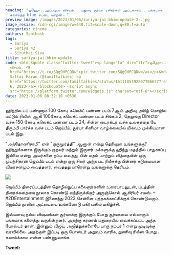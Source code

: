 ```yaml
---
heading: "ஓஹோ..அப்படியா விசயம்.. மதுரை சூர்யா ரசிகர்கள் அட்டகாசம்.. பங்கமாக
  கலாய்த்த blue சட்டை மாறன். "
preview_image: /images/2023/01/06/suriya-jai-bhim-update-2-.jpg
image_resize: /cdn-cgi/image/w=640,fit=scale-down,q=80,f=auto
categories: cinema
authors: Santhosh
tags:
  - Suriya
  - Suriya 42
  - Siruthai Siva
title: suriya-jai-bhim-update
code: <blockquote class="twitter-tweet"><p lang="ta" dir="ltr">ஓஹோ..அப்படியா
  விசயம். <a
  href="https://t.co/SQg9HPCQDw">pic.twitter.com/SQg9HPCQDw</a></p>&mdash; Blue
  Sattai Maran (@tamiltalkies) <a
  href="https://twitter.com/tamiltalkies/status/1611185392807706627?ref_src=twsrc%5Etfw">January
  6, 2023</a></blockquote> <script async
  src="https://platform.twitter.com/widgets.js" charset="utf-8"></script>
date: 2023-01-06 08:32:10 +0530
---
```

ஹிந்தில டப் பண்ணாம  100 கோடி கலெக்ட் பண்ண படம் 7ஆம் அறிவு, தமிழ் மொழில மட்டும் ரிலிஸ் ஆகி 100கோடி கலெக்ட் பண்ண படம் சிங்கம் 2, தெலுங்கு Director வச்சு 150 கோடி கலெக்ட் பண்ண படம் 24, சின்ன டைரக்டர் வச்சு உலகத்தை யே திரும்பி பார்க்க வச்ச படம் ஜெய்பீம். சூர்யா சினிமா வாழ்க்கையில் மிகவும் முக்கியமான படம் இது.

"அந்தோணிசாமி" ஏன் "குருமூர்த்தி" ஆனான் என்று தெரியுமா உங்களுக்கு? ஹிந்துக்களாக இருக்கும் குறவர் மற்றும் இருளர் மக்களுக்கு ஹிந்து மதத்தில் பாதுகாப்பு இல்லை என்று அவர்களை நம்ப வைத்து, பின் மதம் மாற்றும் வித்தையின் ஒரு முயற்சிதான் ஜெய்பீம் படம் என்று ஒரு சிலர் அந்த பட ரிலீசுக்கு பின்னர் கடுமையான விமர்சனமும் வைத்தனர். வைத்தது யாரென்று உங்களுக்கு தெரியும். 

![](/images/2023/01/06/suriya-jai-bhim-update-1-.jpg)

ஜெய்பீம் திரைப்படத்தின் தொழில்நுட்ப கலைஞர்களின் உரையாடலுடன், படத்தின் திரைக்கதையை நூலாக கொண்டு வந்திருக்கிறார் அருஞ்சொல் ஆசிரியர் சமஸ்.  – #2DEntertainment இணைந்து 2023 சென்னை புத்தகக்காட்சிக்குக் கொண்டுவரும் ஜெய்பீம் நூலின் அட்டையை உங்களோடு பகிர்வதில் மகிழ்ச்சி.

இவ்வளவு நல்ல விஷயங்கள் சூர்யாக்கு இருக்கும் போது சூர்யாவை எல்லாரும் பங்கமாக களைத்து வருகின்றனர். அதற்கு கரணம் மதுரையில் வைக்கப்பட்ட அந்த போஸ்டர் தான். இன்னும் விஜய், அஜித்துக்களையே யாரு நம்பர் 1 என்று முடிவுக்கு வரவில்லை. அதற்குள் இப்படி ஒரு போஸ்டர் அதுவும் வாரிசு, துணிவு ரிலீஸ் போது . கலாய்க்காம என்ன பண்ணுவாங்க. 

**T﻿weet:**